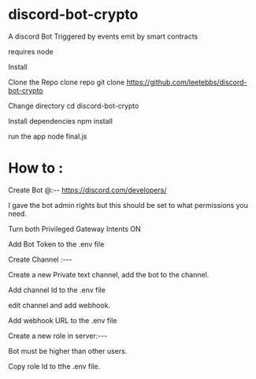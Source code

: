 # discord-bot-crypto
A discord Bot  Triggered by events emit by smart contracts

requires node


Install

Clone the Repo
clone repo  git clone https://github.com/leetebbs/discord-bot-crypto

Change directory
cd discord-bot-crypto

Install dependencies
npm install

run the app
node final.js


# How to :

Create Bot @:--
https://discord.com/developers/ 

I gave the bot admin rights but this should be set to what permissions you need.

Turn both Privileged Gateway Intents  ON

Add Bot Token to the .env file

Create Channel :---

Create a new Private text channel, add the bot to the channel.

Add channel Id to the .env file

edit channel and add webhook.

Add webhook URL to the .env file

Create a new role in server:---

Bot must be higher than other users.

Copy role Id to tthe .env file.

